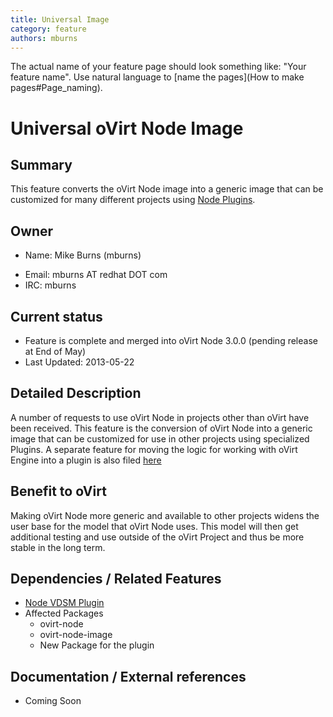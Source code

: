```yaml
---
title: Universal Image
category: feature
authors: mburns
---
```


The actual name of your feature page should look something like: "Your feature name". Use natural language to [name the pages](How to make pages#Page_naming).

# Universal oVirt Node Image

## Summary

This feature converts the oVirt Node image into a generic image that can be customized for many different projects using [Node Plugins](/develop/release-management/features/node/plugins/).

## Owner

*   Name: Mike Burns (mburns)

<!-- -->

*   Email: mburns AT redhat DOT com
*   IRC: mburns

## Current status

*   Feature is complete and merged into oVirt Node 3.0.0 (pending release at End of May)
*   Last Updated: 2013-05-22

## Detailed Description

A number of requests to use oVirt Node in projects other than oVirt have been received. This feature is the conversion of oVirt Node into a generic image that can be customized for use in other projects using specialized Plugins. A separate feature for moving the logic for working with oVirt Engine into a plugin is also filed [here](/develop/release-management/features/vdsm/vdsm-plugin/)

## Benefit to oVirt

Making oVirt Node more generic and available to other projects widens the user base for the model that oVirt Node uses. This model will then get additional testing and use outside of the oVirt Project and thus be more stable in the long term.

## Dependencies / Related Features

*   [Node VDSM Plugin](/develop/release-management/features/vdsm/vdsm-plugin/)
*   Affected Packages
    -   ovirt-node
    -   ovirt-node-image
    -   New Package for the plugin

## Documentation / External references

*   Coming Soon




